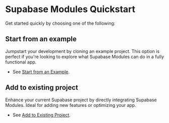 # Supabase Modules Quickstart

Get started quickly by choosing one of the following:

## Start from an example

Jumpstart your development by cloning an example project. This option is perfect if you're looking to explore what Supabase Modules can do in a fully functional app. 

* See [Start from an Example](/getting-started/from-example).

## Add to existing project

Enhance your current Supabase project by directly integrating Supabase Modules. Ideal for adding new features or optimizing your app. 

* See [Add to Existing Project](/getting-started/existing-project).